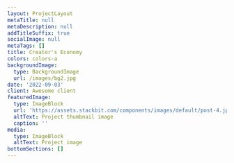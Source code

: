 ```yaml
---
layout: ProjectLayout
metaTitle: null
metaDescription: null
addTitleSuffix: true
socialImage: null
metaTags: []
title: Creator's Economy
colors: colors-a
backgroundImage:
  type: BackgroundImage
  url: /images/bg2.jpg
date: '2022-09-03'
client: Awesome client
featuredImage:
  type: ImageBlock
  url: 'https://assets.stackbit.com/components/images/default/post-4.jpeg'
  altText: Project thumbnail image
  caption: ''
media:
  type: ImageBlock
  altText: Project image
bottomSections: []
---
```

